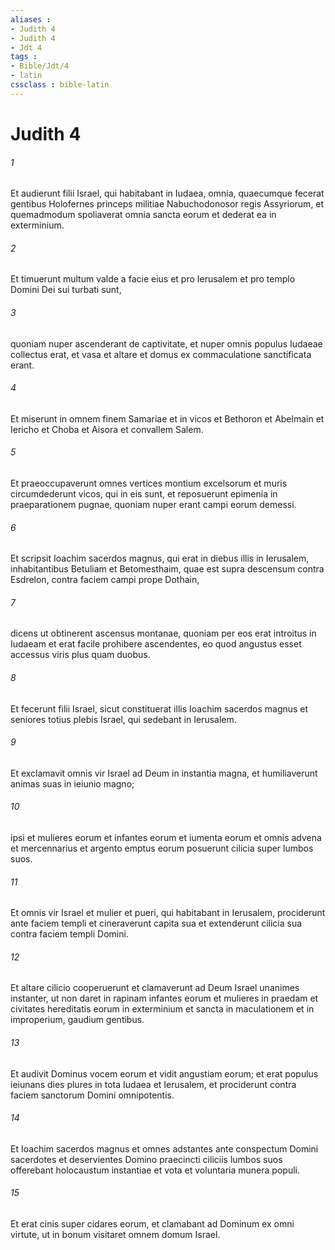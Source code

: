 ```yaml
---
aliases : 
- Judith 4
- Judith 4
- Jdt 4
tags : 
- Bible/Jdt/4
- latin
cssclass : bible-latin
---
```


# Judith 4

###### 1
Et audierunt filii Israel, qui habitabant in Iudaea, omnia, quaecumque fecerat gentibus Holofernes princeps militiae Nabuchodonosor regis Assyriorum, et quemadmodum spoliaverat omnia sancta eorum et dederat ea in exterminium. 
###### 2
Et timuerunt multum valde a facie eius et pro Ierusalem et pro templo Domini Dei sui turbati sunt, 
###### 3
quoniam nuper ascenderant de captivitate, et nuper omnis populus Iudaeae collectus erat, et vasa et altare et domus ex commaculatione sanctificata erant. 
###### 4
Et miserunt in omnem finem Samariae et in vicos et Bethoron et Abelmain et Iericho et Choba et Aisora et convallem Salem. 
###### 5
Et praeoccupaverunt omnes vertices montium excelsorum et muris circumdederunt vicos, qui in eis sunt, et reposuerunt epimenia in praeparationem pugnae, quoniam nuper erant campi eorum demessi. 
###### 6
Et scripsit Ioachim sacerdos magnus, qui erat in diebus illis in Ierusalem, inhabitantibus Betuliam et Betomesthaim, quae est supra descensum contra Esdrelon, contra faciem campi prope Dothain, 
###### 7
dicens ut obtinerent ascensus montanae, quoniam per eos erat introitus in Iudaeam et erat facile prohibere ascendentes, eo quod angustus esset accessus viris plus quam duobus. 
###### 8
Et fecerunt filii Israel, sicut constituerat illis Ioachim sacerdos magnus et seniores totius plebis Israel, qui sedebant in Ierusalem. 
###### 9
Et exclamavit omnis vir Israel ad Deum in instantia magna, et humiliaverunt animas suas in ieiunio magno; 
###### 10
ipsi et mulieres eorum et infantes eorum et iumenta eorum et omnis advena et mercennarius et argento emptus eorum posuerunt cilicia super lumbos suos. 
###### 11
Et omnis vir Israel et mulier et pueri, qui habitabant in Ierusalem, prociderunt ante faciem templi et cineraverunt capita sua et extenderunt cilicia sua contra faciem templi Domini. 
###### 12
Et altare cilicio cooperuerunt et clamaverunt ad Deum Israel unanimes instanter, ut non daret in rapinam infantes eorum et mulieres in praedam et civitates hereditatis eorum in exterminium et sancta in maculationem et in improperium, gaudium gentibus. 
###### 13
Et audivit Dominus vocem eorum et vidit angustiam eorum; et erat populus ieiunans dies plures in tota Iudaea et Ierusalem, et prociderunt contra faciem sanctorum Domini omnipotentis. 
###### 14
Et Ioachim sacerdos magnus et omnes adstantes ante conspectum Domini sacerdotes et deservientes Domino praecincti ciliciis lumbos suos offerebant holocaustum instantiae et vota et voluntaria munera populi. 
###### 15
Et erat cinis super cidares eorum, et clamabant ad Dominum ex omni virtute, ut in bonum visitaret omnem domum Israel.
